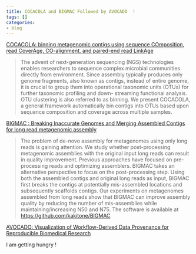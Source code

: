 ```yaml
---
title: COCACOLA and BIGMAC Followed by AVOCADO  !
tags: []
categories:
- blog
---
```

[COCACOLA: binning metagenomic contigs using sequence COmposition, read
CoverAge, CO-alignment, and paired-end read
LinkAge](http://arxiv.org/abs/1604.02512)
<!--more-->

> The advent of next-generation sequencing (NGS) technologies enables
researchers to sequence complex microbial communities directly from
environment. Since assembly typically produces only genome fragments, also
known as contigs, instead of entire genome, it is crucial to group them into
operational taxonomic units (OTUs) for further taxonomic profiling and down-
streaming functional analysis. OTU clustering is also referred to as binning.
We present COCACOLA, a general framework automatically bin contigs into OTUs
based upon sequence composition and coverage across multiple samples.

[BIGMAC : Breaking Inaccurate Genomes and Merging Assembled Contigs for long
read metagenomic assembly](http://biorxiv.org/content/early/2016/03/29/045690)

> The problem of de-novo assembly for metagenomes using only long reads is
gaining attention. We study whether post-processing metagenomic assemblies
with the original input long reads can result in quality improvement. Previous
approaches have focused on pre-processing reads and optimizing assemblers.
BIGMAC takes an alternative perspective to focus on the post-processing step.
Using both the assembled contigs and original long reads as input, BIGMAC
first breaks the contigs at potentially mis-assembled locations and
subsequently scaffolds contigs. Our experiments on metagenomes assembled from
long reads show that BIGMAC can improve assembly quality by reducing the
number of mis-assemblies while maintaining/increasing N50 and N75. The
software is available at https://github.com/kakitone/BIGMAC

[AVOCADO: Visualization of Workflow-Derived Data Provenance for Reproducible
Biomedical Research](http://biorxiv.org/content/early/2016/04/01/044164)

I am getting hungry !


